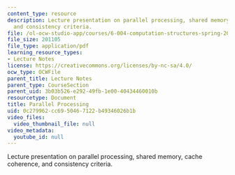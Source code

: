 ```yaml
---
content_type: resource
description: Lecture presentation on parallel processing, shared memory, cache coherence,
  and consistency criteria.
file: /ol-ocw-studio-app/courses/6-004-computation-structures-spring-2009/0c279962cc6950467122b49346026b1b_MIT6_004s09_lec24.pdf
file_size: 201105
file_type: application/pdf
learning_resource_types:
- Lecture Notes
license: https://creativecommons.org/licenses/by-nc-sa/4.0/
ocw_type: OCWFile
parent_title: Lecture Notes
parent_type: CourseSection
parent_uid: 3b03b526-e292-49fb-1e00-40434460010b
resourcetype: Document
title: Parallel Processing
uid: 0c279962-cc69-5046-7122-b49346026b1b
video_files:
  video_thumbnail_file: null
video_metadata:
  youtube_id: null
---
```

Lecture presentation on parallel processing, shared memory, cache coherence, and consistency criteria.